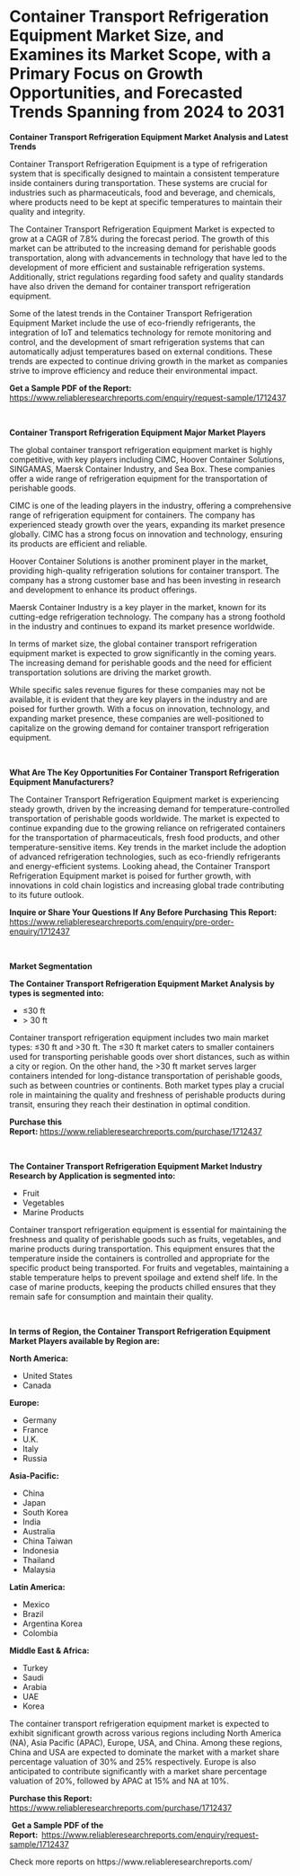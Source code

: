 <p><h1>Container Transport Refrigeration Equipment Market Size, and Examines its Market Scope, with a Primary Focus on Growth Opportunities, and Forecasted Trends Spanning from 2024 to 2031</h1></p><p><strong>Container Transport Refrigeration Equipment Market Analysis and Latest Trends</strong></p>
<p><p>Container Transport Refrigeration Equipment is a type of refrigeration system that is specifically designed to maintain a consistent temperature inside containers during transportation. These systems are crucial for industries such as pharmaceuticals, food and beverage, and chemicals, where products need to be kept at specific temperatures to maintain their quality and integrity.</p><p>The Container Transport Refrigeration Equipment Market is expected to grow at a CAGR of 7.8% during the forecast period. The growth of this market can be attributed to the increasing demand for perishable goods transportation, along with advancements in technology that have led to the development of more efficient and sustainable refrigeration systems. Additionally, strict regulations regarding food safety and quality standards have also driven the demand for container transport refrigeration equipment.</p><p>Some of the latest trends in the Container Transport Refrigeration Equipment Market include the use of eco-friendly refrigerants, the integration of IoT and telematics technology for remote monitoring and control, and the development of smart refrigeration systems that can automatically adjust temperatures based on external conditions. These trends are expected to continue driving growth in the market as companies strive to improve efficiency and reduce their environmental impact.</p></p>
<p><strong>Get a Sample PDF of the Report:&nbsp;</strong> <a href="https://www.reliableresearchreports.com/enquiry/request-sample/1712437">https://www.reliableresearchreports.com/enquiry/request-sample/1712437</a></p>
<p>&nbsp;</p>
<p><strong>Container Transport Refrigeration Equipment Major Market Players</strong></p>
<p><p>The global container transport refrigeration equipment market is highly competitive, with key players including CIMC, Hoover Container Solutions, SINGAMAS, Maersk Container Industry, and Sea Box. These companies offer a wide range of refrigeration equipment for the transportation of perishable goods.</p><p>CIMC is one of the leading players in the industry, offering a comprehensive range of refrigeration equipment for containers. The company has experienced steady growth over the years, expanding its market presence globally. CIMC has a strong focus on innovation and technology, ensuring its products are efficient and reliable. </p><p>Hoover Container Solutions is another prominent player in the market, providing high-quality refrigeration solutions for container transport. The company has a strong customer base and has been investing in research and development to enhance its product offerings.</p><p>Maersk Container Industry is a key player in the market, known for its cutting-edge refrigeration technology. The company has a strong foothold in the industry and continues to expand its market presence worldwide.</p><p>In terms of market size, the global container transport refrigeration equipment market is expected to grow significantly in the coming years. The increasing demand for perishable goods and the need for efficient transportation solutions are driving the market growth. </p><p>While specific sales revenue figures for these companies may not be available, it is evident that they are key players in the industry and are poised for further growth. With a focus on innovation, technology, and expanding market presence, these companies are well-positioned to capitalize on the growing demand for container transport refrigeration equipment.</p></p>
<p>&nbsp;</p>
<p><strong>What Are The Key Opportunities For Container Transport Refrigeration Equipment Manufacturers?</strong></p>
<p><p>The Container Transport Refrigeration Equipment market is experiencing steady growth, driven by the increasing demand for temperature-controlled transportation of perishable goods worldwide. The market is expected to continue expanding due to the growing reliance on refrigerated containers for the transportation of pharmaceuticals, fresh food products, and other temperature-sensitive items. Key trends in the market include the adoption of advanced refrigeration technologies, such as eco-friendly refrigerants and energy-efficient systems. Looking ahead, the Container Transport Refrigeration Equipment market is poised for further growth, with innovations in cold chain logistics and increasing global trade contributing to its future outlook.</p></p>
<p><strong>Inquire or Share Your Questions If Any Before Purchasing This Report:</strong> <a href="https://www.reliableresearchreports.com/enquiry/pre-order-enquiry/1712437">https://www.reliableresearchreports.com/enquiry/pre-order-enquiry/1712437</a></p>
<p>&nbsp;</p>
<p><strong>Market Segmentation</strong></p>
<p><strong>The Container Transport Refrigeration Equipment Market Analysis by types is segmented into:</strong></p>
<p><ul><li>≤30 ft</li><li>> 30 ft</li></ul></p>
<p><p>Container transport refrigeration equipment includes two main market types: ≤30 ft and >30 ft. The ≤30 ft market caters to smaller containers used for transporting perishable goods over short distances, such as within a city or region. On the other hand, the >30 ft market serves larger containers intended for long-distance transportation of perishable goods, such as between countries or continents. Both market types play a crucial role in maintaining the quality and freshness of perishable products during transit, ensuring they reach their destination in optimal condition.</p></p>
<p><strong>Purchase this Report:&nbsp;</strong><a href="https://www.reliableresearchreports.com/purchase/1712437">https://www.reliableresearchreports.com/purchase/1712437</a></p>
<p>&nbsp;</p>
<p><strong>The Container Transport Refrigeration Equipment Market Industry Research by Application is segmented into:</strong></p>
<p><ul><li>Fruit</li><li>Vegetables</li><li>Marine Products</li></ul></p>
<p><p>Container transport refrigeration equipment is essential for maintaining the freshness and quality of perishable goods such as fruits, vegetables, and marine products during transportation. This equipment ensures that the temperature inside the containers is controlled and appropriate for the specific product being transported. For fruits and vegetables, maintaining a stable temperature helps to prevent spoilage and extend shelf life. In the case of marine products, keeping the products chilled ensures that they remain safe for consumption and maintain their quality.</p></p>
<p>&nbsp;</p>
<p><strong>In terms of Region, the Container Transport Refrigeration Equipment Market Players available by Region are:</strong></p>
<p>
    <p> <strong> North America: </strong>
        <ul>
            <li>United States</li>
            <li>Canada</li>
        </ul>
        </p> 
    <p> <strong> Europe: </strong>
        <ul>
            <li>Germany</li>
            <li>France</li>
            <li>U.K.</li>
            <li>Italy</li>
            <li>Russia</li>
        </ul>
        </p> 
    <p> <strong> Asia-Pacific: </strong>
        <ul>
            <li>China</li>
            <li>Japan</li>
            <li>South Korea</li>
            <li>India</li>
            <li>Australia</li>
            <li>China Taiwan</li>
            <li>Indonesia</li>
            <li>Thailand</li>
            <li>Malaysia</li>
        </ul>
        </p> 
    <p> <strong> Latin America: </strong>
        <ul>
            <li>Mexico</li>
            <li>Brazil</li>
            <li>Argentina Korea</li>
            <li>Colombia</li>
        </ul>
        </p> 
    <p> <strong> Middle East & Africa: </strong>
        <ul>
            <li>Turkey</li>
            <li>Saudi</li>
            <li>Arabia</li>
            <li>UAE</li>
            <li>Korea</li>
        </ul>
    </p>
    </p>
<p><p>The container transport refrigeration equipment market is expected to exhibit significant growth across various regions including North America (NA), Asia Pacific (APAC), Europe, USA, and China. Among these regions, China and USA are expected to dominate the market with a market share percentage valuation of 30% and 25% respectively. Europe is also anticipated to contribute significantly with a market share percentage valuation of 20%, followed by APAC at 15% and NA at 10%.</p></p>
<p><strong>Purchase this Report: </strong><a href="https://www.reliableresearchreports.com/purchase/1712437">https://www.reliableresearchreports.com/purchase/1712437</a></p>
<p>&nbsp;<strong>Get a Sample PDF of the Report:&nbsp;&nbsp;</strong><a href="https://www.reliableresearchreports.com/enquiry/request-sample/1712437">https://www.reliableresearchreports.com/enquiry/request-sample/1712437</a></p>
<p><strong></strong></p>
<p>Check more reports on https://www.reliableresearchreports.com/</p>